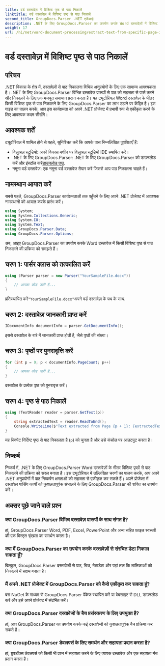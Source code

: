 ```yaml
---
title: वर्ड दस्तावेज़ में विशिष्ट पृष्ठ से पाठ निकालें
linktitle: वर्ड दस्तावेज़ में विशिष्ट पृष्ठ से पाठ निकालें
second_title: GroupDocs.Parser .NET एपीआई
description: .NET के लिए GroupDocs.Parser का उपयोग करके Word दस्तावेज़ों में विशिष्ट पृष्ठों से टेक्स्ट निकालने का तरीका जानें। अपने .NET में टेक्स्ट निष्कर्षण क्षमताओं को एकीकृत करें।
weight: 17
url: /hi/net/word-document-processing/extract-text-from-specific-page-in-word-document/
---
```


# वर्ड दस्तावेज़ में विशिष्ट पृष्ठ से पाठ निकालें

## परिचय
.NET विकास के क्षेत्र में, दस्तावेज़ों से पाठ निकालना विभिन्न अनुप्रयोगों के लिए एक सामान्य आवश्यकता है। .NET के लिए GroupDocs.Parser विभिन्न दस्तावेज़ प्रारूपों से पाठ को सहजता से पार्स करने और निकालने के लिए एक मजबूत समाधान प्रदान करता है। यह ट्यूटोरियल Word दस्तावेज़ के भीतर किसी विशिष्ट पृष्ठ से पाठ निकालने के लिए GroupDocs.Parser का लाभ उठाने पर केंद्रित है। इस गाइड का पालन करके, आप इस कार्यक्षमता को अपने .NET प्रोजेक्ट में प्रभावी रूप से एकीकृत करने के लिए आवश्यक कदम सीखेंगे।
## आवश्यक शर्तें
ट्यूटोरियल में शामिल होने से पहले, सुनिश्चित करें कि आपके पास निम्नलिखित पूर्वापेक्षाएँ हैं:
- विज़ुअल स्टूडियो: अपने विकास मशीन पर विज़ुअल स्टूडियो IDE स्थापित करें।
-  .NET के लिए GroupDocs.Parser: .NET के लिए GroupDocs.Parser को डाउनलोड करें और इंस्टॉल करें[डाउनलोड पृष्ठ](https://releases.groupdocs.com/parser/net/).
- नमूना वर्ड दस्तावेज़: एक नमूना वर्ड दस्तावेज़ तैयार करें जिससे आप पाठ निकालना चाहते हैं।

## नामस्थान आयात करें
सबसे पहले, GroupDocs.Parser कार्यक्षमताओं तक पहुँचने के लिए अपने .NET प्रोजेक्ट में आवश्यक नामस्थानों को आयात करके प्रारंभ करें।
```csharp
using System;
using System.Collections.Generic;
using System.IO;
using System.Text;
using GroupDocs.Parser.Data;
using GroupDocs.Parser.Options;
```

अब, आइए GroupDocs.Parser का उपयोग करके Word दस्तावेज़ में किसी विशिष्ट पृष्ठ से पाठ निकालने की प्रक्रिया को समझते हैं।
## चरण 1: पार्सर क्लास को तत्कालित करें
```csharp
using (Parser parser = new Parser("YourSampleFile.docx"))
{
    // आपका कोड जारी है...
}
```
 प्रतिस्थापित करें`"YourSampleFile.docx"`अपने वर्ड दस्तावेज़ के पथ के साथ.
## चरण 2: दस्तावेज़ जानकारी प्राप्त करें
```csharp
IDocumentInfo documentInfo = parser.GetDocumentInfo();
```
इससे दस्तावेज़ के बारे में जानकारी प्राप्त होती है, जैसे पृष्ठों की संख्या।
## चरण 3: पृष्ठों पर पुनरावृत्ति करें
```csharp
for (int p = 0; p < documentInfo.PageCount; p++)
{
    // आपका कोड जारी है...
}
```
दस्तावेज़ के प्रत्येक पृष्ठ को पुनरावृत्त करें।
## चरण 4: पृष्ठ से पाठ निकालें
```csharp
using (TextReader reader = parser.GetText(p))
{
    string extractedText = reader.ReadToEnd();
    Console.WriteLine($"Text extracted from Page {p + 1}: {extractedText}");
}
```
यह स्निपेट निर्दिष्ट पृष्ठ से पाठ निकालता है (`p`) को चुनता है और उसे कंसोल पर आउटपुट करता है।

## निष्कर्ष
निष्कर्ष में, .NET के लिए GroupDocs.Parser Word दस्तावेज़ों के भीतर विशिष्ट पृष्ठों से पाठ निकालने की प्रक्रिया को सरल बनाता है। इस ट्यूटोरियल में उल्लिखित चरणों का पालन करके, आप अपने .NET अनुप्रयोगों में पाठ निष्कर्षण क्षमताओं को सहजता से एकीकृत कर सकते हैं। अपने प्रोजेक्ट में दस्तावेज़ पार्सिंग कार्यों को कुशलतापूर्वक संभालने के लिए GroupDocs.Parser की शक्ति का उपयोग करें।

## अक्सर पूछे जाने वाले प्रश्न
### क्या GroupDocs.Parser विभिन्न दस्तावेज़ प्रारूपों के साथ संगत है?
हां, GroupDocs.Parser Word, PDF, Excel, PowerPoint और अन्य सहित फ़ाइल स्वरूपों की एक विस्तृत श्रृंखला का समर्थन करता है।
### क्या मैं GroupDocs.Parser का उपयोग करके दस्तावेज़ों से संरचित डेटा निकाल सकता हूँ?
बिल्कुल, GroupDocs.Parser दस्तावेजों से पाठ, चित्र, मेटाडेटा और यहां तक कि तालिकाओं को निकालने में सक्षम बनाता है।
### मैं अपने .NET प्रोजेक्ट में GroupDocs.Parser को कैसे एकीकृत कर सकता हूं?
बस NuGet के माध्यम से GroupDocs.Parser पैकेज स्थापित करें या वेबसाइट से DLL डाउनलोड करें और इसे अपने प्रोजेक्ट में संदर्भित करें।
### क्या GroupDocs.Parser दस्तावेजों के बैच प्रसंस्करण के लिए उपयुक्त है?
हां, आप GroupDocs.Parser का उपयोग करके कई दस्तावेजों को कुशलतापूर्वक बैच प्रक्रिया कर सकते हैं।
### क्या GroupDocs.Parser डेवलपर्स के लिए समर्थन और सहायता प्रदान करता है?
हां, ग्रुपडॉक्स डेवलपर्स को किसी भी प्रश्न में सहायता करने के लिए व्यापक दस्तावेज और एक सहायता मंच प्रदान करता है।
